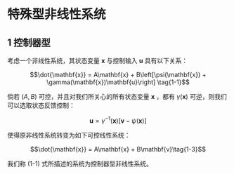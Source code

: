 # 特殊型非线性系统

## 1 控制器型

考虑一个非线性系统，其状态变量 $\mathbf{x}$ 与控制输入 $\mathbf{u}$ 具有以下关系：

$$\dot{\mathbf{x}} = A\mathbf{x} + B\left[\psi(\mathbf{x}) + \gamma(\mathbf{x})\mathbf{u}\right] \tag{1-1}$$

倘若 $(A,B)$ 可控，并且对我们所关心的所有状态变量 $\mathbf{x}$ ，都有 $\gamma(\mathbf{x})$ 可逆，则我们可以选取状态反馈控制：

$$\mathbf{u} = \gamma^{-1}(\mathbf{x})\left[\mathbf{v}-\psi(\mathbf{x})\right]\tag{1-2}$$

使得原非线性系统转变为如下可控线性系统：

$$\dot{\mathbf{x}} = A\mathbf{x} + B\mathbf{v}\tag{1-3}$$

我们称 (1-1) 式所描述的系统为控制器型非线性系统。
